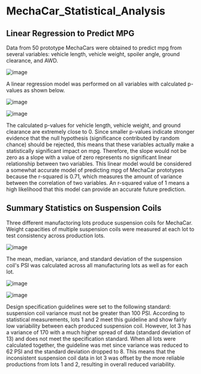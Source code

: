 # MechaCar_Statistical_Analysis

## Linear Regression to Predict MPG
Data from 50 prototype MechaCars were obtained to predict mpg from several variables: vehicle length, vehicle weight, spoiler angle, ground clearance, and AWD.

![image](https://user-images.githubusercontent.com/89353378/147189136-9ab7dfa9-6e0f-4ce7-a1c0-f8943d413ce8.png)

A linear regression model was performed on all variables with calculated p-values as shown below.

![image](https://user-images.githubusercontent.com/89353378/147189367-c2aff7e0-b47a-4b24-b221-9c871cba8d38.png)

![image](https://user-images.githubusercontent.com/89353378/147189649-4e24be09-29bc-42de-bce4-05f683e5e20e.png)

The calculated p-values for vehicle length, vehicle weight, and ground clearance are extremely close to 0. Since smaller p-values indicate stronger evidence that the null hypothesis (significance contributed by random chance) should be rejected, this means that these variables actually make a statistically significant impact on mpg.  Therefore, the slope would not be zero as a slope with a value of zero represents no significant linear relationship between two variables. This linear model would be considered a somewhat accurate model of predicting mpg of MechaCar prototypes because the r-squared is 0.71, which measures the amount of variance between the correlation of two variables. An r-squared value of 1 means a high likelihood that this model can provide an accurate future prediction.


## Summary Statistics on Suspension Coils
Three different manufactoring lots produce suspension coils for MechaCar. Weight capacities of multiple suspension coils were measured at each lot to test consistency across production lots. 

![image](https://user-images.githubusercontent.com/89353378/147199422-cd37e004-6eb7-4ba2-85ba-3d2bd99dac63.png)

The mean, median, variance, and standard deviation of the suspension coil's PSI was calculated across all manufacturing lots as well as for each lot.

![image](https://user-images.githubusercontent.com/89353378/147199656-1261d034-3e76-492f-ab79-5bb0f864409e.png)

![image](https://user-images.githubusercontent.com/89353378/147199704-43867166-6dd0-41b1-8fe6-59488a4cd16c.png)

Design specification guidelines were set to the following standard: suspension coil variance must not be greater than 100 PSI. According to statistical measurements, lots 1 and 2 meet this guideline and show fairly low variability between each produced suspension coil. However, lot 3 has a variance of 170 with a much higher spread of data (standard deviation of 13) and does not meet the specification standard. When all lots were calculated together, the guideline was met since variance was reduced to 62 PSI and the standard deviation dropped to 8. This means that the inconsistent suspension coil data in lot 3 was offset by the more reliable productions from lots 1 and 2, resulting in overall reduced variability.
